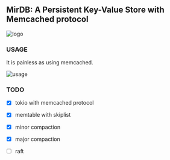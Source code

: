 ## MirDB: A Persistent Key-Value Store with Memcached protocol

![logo](https://github.com/yetone/mirdb/raw/master/assets/logo.gif)

### USAGE

It is painless as using memcached.

![usage](https://github.com/yetone/mirdb/raw/master/assets/usage.gif)

### TODO

* [x] tokio with memcached protocol

* [x] memtable with skiplist

* [x] minor compaction

* [x] major compaction

* [ ] raft
